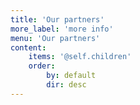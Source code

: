 ```yaml
---
title: 'Our partners'
more_label: 'more info'
menu: 'Our partners'
content:
    items: '@self.children'
    order:
        by: default
        dir: desc
---
```


